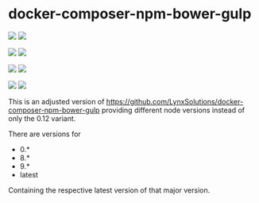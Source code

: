 # docker-composer-npm-bower-gulp

[![](https://images.microbadger.com/badges/version/bardiir/docker-composer-npm-bower-gulp.svg)](https://microbadger.com/images/bardiir/docker-composer-npm-bower-gulp "Get your own version badge on microbadger.com") [![](https://images.microbadger.com/badges/image/bardiir/docker-composer-npm-bower-gulp.svg)](https://microbadger.com/images/bardiir/docker-composer-npm-bower-gulp "Get your own image badge on microbadger.com")

[![](https://images.microbadger.com/badges/version/bardiir/docker-composer-npm-bower-gulp:0.svg)](https://microbadger.com/images/bardiir/docker-composer-npm-bower-gulp:0 "Get your own version badge on microbadger.com") [![](https://images.microbadger.com/badges/image/bardiir/docker-composer-npm-bower-gulp:0.svg)](https://microbadger.com/images/bardiir/docker-composer-npm-bower-gulp:0 "Get your own image badge on microbadger.com")

[![](https://images.microbadger.com/badges/version/bardiir/docker-composer-npm-bower-gulp:8.svg)](https://microbadger.com/images/bardiir/docker-composer-npm-bower-gulp:8 "Get your own version badge on microbadger.com") [![](https://images.microbadger.com/badges/image/bardiir/docker-composer-npm-bower-gulp:8.svg)](https://microbadger.com/images/bardiir/docker-composer-npm-bower-gulp:8 "Get your own image badge on microbadger.com")

[![](https://images.microbadger.com/badges/version/bardiir/docker-composer-npm-bower-gulp:9.svg)](https://microbadger.com/images/bardiir/docker-composer-npm-bower-gulp:9 "Get your own version badge on microbadger.com") [![](https://images.microbadger.com/badges/image/bardiir/docker-composer-npm-bower-gulp:9.svg)](https://microbadger.com/images/bardiir/docker-composer-npm-bower-gulp:9 "Get your own image badge on microbadger.com")

This is an adjusted version of https://github.com/LynxSolutions/docker-composer-npm-bower-gulp providing different node versions instead of only the 0.12 variant.

There are versions for
- 0.*
- 8.*
- 9.*
- latest

Containing the respective latest version of that major version.
